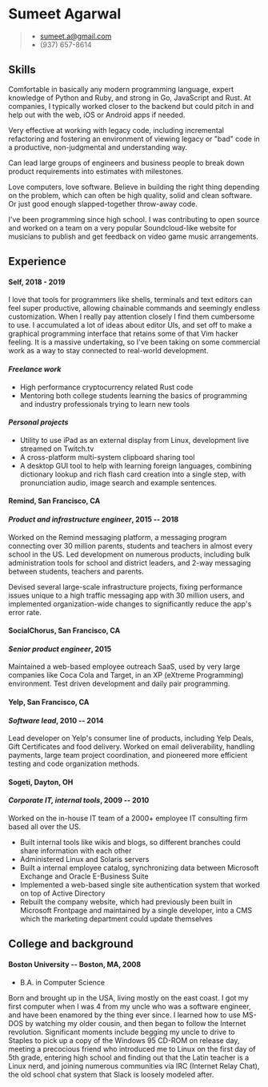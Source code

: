 Sumeet Agarwal
==============
> + <sumeet.a@gmail.com>
> + (937) 657-8614

Skills
------
Comfortable in basically any modern programming language, expert knowledge of
Python and Ruby, and strong in Go, JavaScript and Rust. At companies, I
typically worked closer to the backend but could pitch in and help out with the
web, iOS or Android apps if needed.

Very effective at working with legacy code, including incremental refactoring and
fostering an environment of viewing legacy or "bad" code in a productive, non-judgmental
and understanding way.

Can lead large groups of engineers and business people to break down product
requirements into estimates with milestones.

Love computers, love software. Believe in building the right thing depending on
the problem, which can often be high quality, solid and clean software. Or
just good enough slapped-together throw-away code.

I've been programming since high school. I was contributing to open source and
worked on a team on a very popular Soundcloud-like website for musicians to
publish and get feedback on video game music arrangements.

Experience
----------
#### **Self**, 2018 - 2019
I love that tools for programmers like shells, terminals and text editors can feel
super productive, allowing chainable commands and seemingly endless customization.
When I really pay attention closely I find them cumbersome to use. I accumulated
a lot of ideas about editor UIs, and set off to make a graphical programming
interface that retains some of that Vim hacker feeling. It is a massive
undertaking, so I've been taking on some commercial work as a way to stay
connected to real-world development.

#### *Freelance work*
+ High performance cryptocurrency related Rust code
+ Mentoring both college students learning the basics of programming and industry
  professionals trying to learn new tools

#### *Personal projects*
+ Utility to use iPad as an external display from Linux, development live
  streamed on Twitch.tv
+ A cross-platform multi-system clipboard sharing tool
+ A desktop GUI tool to help with learning foreign languages, combining dictionary
  lookup and rich flash card creation into a single step, with pronunciation
  audio, image search and example sentences.

#### **Remind**, San Francisco, CA
#### *Product and infrastructure engineer*, 2015 -- 2018
Worked on the Remind messaging platform, a messaging program connecting over 30
million parents, students and teachers in almost every school in the US. Led
development on numerous products, including bulk administration tools for school
and district leaders, and 2-way messaging between students, teachers and parents.

Devised several large-scale infrastructure projects, fixing performance issues unique
to a high traffic messaging app with 30 million users, and implemented organization-wide
changes to significantly reduce the app's error rate.

#### **SocialChorus**, San Francisco, CA
#### *Senior product engineer*, 2015
Maintained a web-based employee outreach SaaS, used by very large companies like Coca
Cola and Target, in an XP (eXtreme Programming) environment. Test driven development
and daily pair programming.

#### **Yelp**, San Francisco, CA
#### *Software lead*, 2010 -- 2014
Lead developer on Yelp's consumer line of products, including Yelp Deals, Gift
Certificates and food delivery. Worked on email deliverability, handling payments,
large team project coordination, and pioneered more efficient testing and code
organization methods.

#### **Sogeti**, Dayton, OH
#### *Corporate IT, internal tools*, 2009 -- 2010
Worked on the in-house IT team of a 2000+ employee IT consulting firm based all
over the US.

+ Built internal tools like wikis and blogs, so different branches could
share information with each other
+ Administered Linux and Solaris servers
+ Built a internal employee catalog, synchronizing data between Microsoft Exchange
and Oracle E-Business Suite
+ Implemented a web-based single site authentication system that worked on top
  of Active Directory
+ Rebuilt the company website, which had previously been built in Microsoft Frontpage
and maintained by a single developer, into a CMS which the marketing department could
update themselves


College and background
---------
#### Boston University -- Boston, MA, 2008
+ B.A. in Computer Science

Born and brought up in the USA, living mostly on the east coast. I got my first
computer when I was 4 from my uncle who was a software engineer, and have been
enamored by the thing ever since. I learned how to use MS-DOS by watching my
older cousin, and then began to follow the Internet revolution. Significant
moments include begging my uncle to drive to Staples to pick up a copy of the
Windows 95 CD-ROM on release day, meeting a precocious friend who introduced
me to Linux on the first day of 5th grade, entering high school and finding out
that the Latin teacher is a Linux nerd, and joining numerous communities via
IRC (Internet Relay Chat), the old school chat system that Slack is loosely
modeled after.
